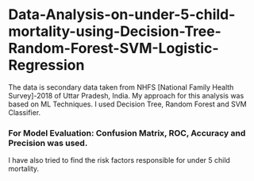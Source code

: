 # Data-Analysis-on-under-5-child-mortality-using-Decision-Tree-Random-Forest-SVM-Logistic-Regression

The data is secondary data taken from NHFS [National Family Health Survey]-2018 of Uttar Pradesh, India.
My approach for this analysis was based on ML Techniques. I used Decision Tree, Random Forest and SVM Classifier. 
### For Model Evaluation: Confusion Matrix, ROC, Accuracy and Precision was used.
I have also tried to find the risk factors responsible for under 5 child mortality.
